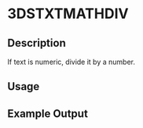 # 3DSTXTMATHDIV

## Description

If text is numeric, divide it by a number.

## Usage

## Example Output
```
```
